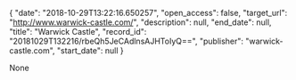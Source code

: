{
  "date": "2018-10-29T13:22:16.650257", 
  "open_access": false, 
  "target_url": "http://www.warwick-castle.com/", 
  "description": null, 
  "end_date": null, 
  "title": "Warwick Castle", 
  "record_id": "20181029T132216/rbeQh5JeCAdlnsAJHToIyQ==", 
  "publisher": "warwick-castle.com", 
  "start_date": null
}

None